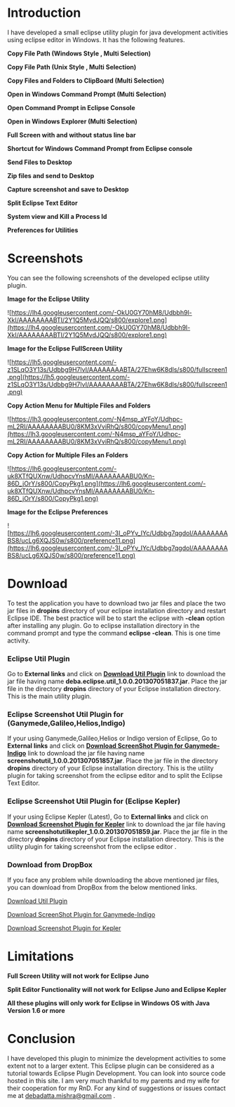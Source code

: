 # Introduction #
I have developed a small eclipse utility plugin for java development activities using eclipse editor in Windows. It has the following features.

**Copy File Path (Windows Style , Multi Selection)**

**Copy File Path (Unix Style , Multi Selection)**

**Copy Files and Folders to ClipBoard (Multi Selection)**

**Open in Windows Command Prompt (Multi Selection)**

**Open Command Prompt in Eclipse Console**

**Open in Windows Explorer (Multi Selection)**

**Full Screen with and without status line bar**

**Shortcut for Windows Command Prompt from Eclipse console**

**Send Files to Desktop**

**Zip files and send to Desktop**

**Capture screenshot and save to Desktop**

**Split Eclipse Text Editor**

**System view and Kill a Process Id**

**Preferences for Utilities**

# Screenshots #
You can see the following screenshots of the developed eclipse utility plugin.

**Image for the Eclipse Utility**

![https://lh4.googleusercontent.com/-OkU0GY70hM8/Udbbh9l-XkI/AAAAAAAABTI/2Y1Q5MvdJQQ/s800/explore1.png](https://lh4.googleusercontent.com/-OkU0GY70hM8/Udbbh9l-XkI/AAAAAAAABTI/2Y1Q5MvdJQQ/s800/explore1.png)

**Image for the Eclipse FullScreen Utility**

![https://lh5.googleusercontent.com/-z1SLqO3Y13s/Udbbg9H7lvI/AAAAAAAABTA/27Ehw6K8dIs/s800/fullscreen1.png](https://lh5.googleusercontent.com/-z1SLqO3Y13s/Udbbg9H7lvI/AAAAAAAABTA/27Ehw6K8dIs/s800/fullscreen1.png)

**Copy Action Menu for Multiple Files and Folders**

![https://lh3.googleusercontent.com/-N4msp_aYFoY/Udhpc-mL2RI/AAAAAAAABU0/8KM3xVviRhQ/s800/copyMenu1.png](https://lh3.googleusercontent.com/-N4msp_aYFoY/Udhpc-mL2RI/AAAAAAAABU0/8KM3xVviRhQ/s800/copyMenu1.png)


**Copy Action for Multiple Files an Folders**

![https://lh6.googleusercontent.com/-uk8XTfQUXnw/UdhpcvYnsMI/AAAAAAAABU0/Kn-86D_jOrY/s800/CopyPkg1.png](https://lh6.googleusercontent.com/-uk8XTfQUXnw/UdhpcvYnsMI/AAAAAAAABU0/Kn-86D_jOrY/s800/CopyPkg1.png)

**Image for the Eclipse Preferences**

![https://lh6.googleusercontent.com/-3I_oPYv_IYc/Udbbg7qgdoI/AAAAAAAABS8/ucLg6XQJS0w/s800/preference11.png](https://lh6.googleusercontent.com/-3I_oPYv_IYc/Udbbg7qgdoI/AAAAAAAABS8/ucLg6XQJS0w/s800/preference11.png)

# Download #
To test the application you have to download two jar files and place the two jar files in **dropins** directory of your eclipse installation directory and restart Eclipse IDE. The best practice will be to start the eclipse with **-clean** option after installing any plugin. Go to eclipse installation directory in the command prompt and type the command **eclipse -clean**. This is one time activity.

### Eclipse Util Plugin ###
Go to **External links** and click on **[Download Util Plugin](https://docs.google.com/file/d/0B2bSxBVIw75yeExYVW9xQW44Ukk/edit)** link to download the jar file having name **deba.eclipse.util\_1.0.0.201307051837.jar**. Place the jar file in the directory **dropins** directory of your Eclipse installation directory. This is the main utility plugin.

### Eclipse Screenshot Util Plugin for (Ganymede,Galileo,Helios,Indigo) ###
If your using Ganymede,Galileo,Helios or Indigo version of Eclipse, Go to **External links** and click on **[Download ScreenShot Plugin for Ganymede-Indigo](https://docs.google.com/file/d/0B2bSxBVIw75yVVFBOGlMNThNTkU/edit)** link to download the jar file having name **screenshotutil\_1.0.0.201307051857.jar**. Place the jar file in the directory **dropins** directory of your Eclipse installation directory. This is the utility plugin for taking screenshot from the eclipse editor and to split the Eclipse Text Editor.

### Eclipse Screenshot Util Plugin for (Eclipse Kepler) ###
If your using Eclipse Kepler (Latest), Go to **External links** and click on **[Download Screenshot Plugin for Kepler](https://docs.google.com/file/d/0B2bSxBVIw75yeS1kNXVYVHJ2cUE/edit?pli=1)** link to download the jar file having name **screenshotutilkepler\_1.0.0.201307051859.jar**. Place the jar file in the directory **dropins** directory of your Eclipse installation directory. This is the utility plugin for taking screenshot from the eclipse editor .

### Download from DropBox ###
If you face any problem while downloading the above mentioned jar files, you can download from DropBox from the below mentioned links.

[Download Util Plugin](https://www.dropbox.com/s/17izfhggsq8b12r/DebaEclipseUtilPlugin.zip)

[Download ScreenShot Plugin for Ganymede-Indigo](https://www.dropbox.com/s/9sy3oovba44m56j/screenshotutil-genymede2indigo.zip)

[Download Screenshot Plugin for Kepler](https://www.dropbox.com/s/8xcvingl7ctklnh/screenshotutil-kepler.zip)

# Limitations #
**Full Screen Utility will not work for Eclipse Juno**

**Split Editor Functionality will not work for Eclipse Juno and Eclipse Kepler**

**All these plugins will only work for Eclipse in Windows OS with Java Version 1.6 or more**


# Conclusion #
I have developed this plugin to minimize the development activities to some extent not to a larger extent. This Eclipse plugin can be considered as a tutorial towards Eclipse Plugin Development. You can look into source code hosted in this site. I am very much thankful to my parents and my wife for their cooperation for my RnD. For any kind of suggestions or issues contact me at debadatta.mishra@gmail.com .